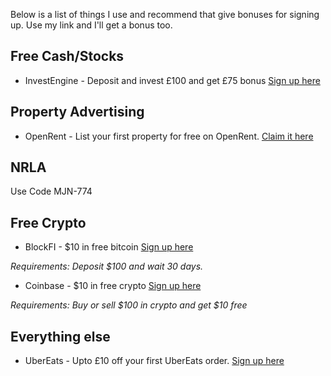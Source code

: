 Below is a list of things I use and recommend that give bonuses for signing up. Use my link and I'll get a bonus too.

## Free Cash/Stocks

* InvestEngine - Deposit and invest £100 and get £75 bonus
[Sign up here](https://investengine.com/?utm_medium=share&grsf=mr974o "investengine.com")

## Property Advertising

* OpenRent - List your first property for free on OpenRent.
[Claim it here](http://openrent.co.uk/invite/1280058 "openrent.co.uk")

## NRLA

Use Code MJN-774

## Free Crypto

* BlockFI - $10 in free bitcoin
[Sign up here](https://blockfi.com/?ref=cf60c8b4 "blockfi.com")

_Requirements: Deposit \$100 and wait 30 days._

* Coinbase - $10 in free crypto
[Sign up here](https://www.coinbase.com/join/algeo_5 "coinbase.com")

_Requirements: Buy or sell $100 in crypto and get $10 free_

## Everything else

* UberEats - Upto £10 off your first UberEats order.
[Sign up here](https://ubereats.com/feed?promoCode=eats-stephena2381ue "ubereats.com")
